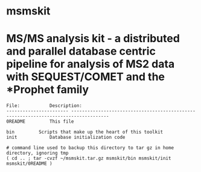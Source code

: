 # msmskit
MS/MS analysis kit - a distributed and parallel database centric pipeline for analysis of MS2 data with SEQUEST/COMET and the *Prophet family
==


	File:			Description:
	-----------------------	------------------------------------------------------------------------------------
	0README			This file

	bin			Scripts that make up the heart of this toolkit
	init			Database initialization code

	# command line used to backup this directory to tar gz in home directory, ignoring tmp
	( cd .. ; tar -cvzf ~/msmskit.tar.gz msmskit/bin msmskit/init msmskit/0README )
